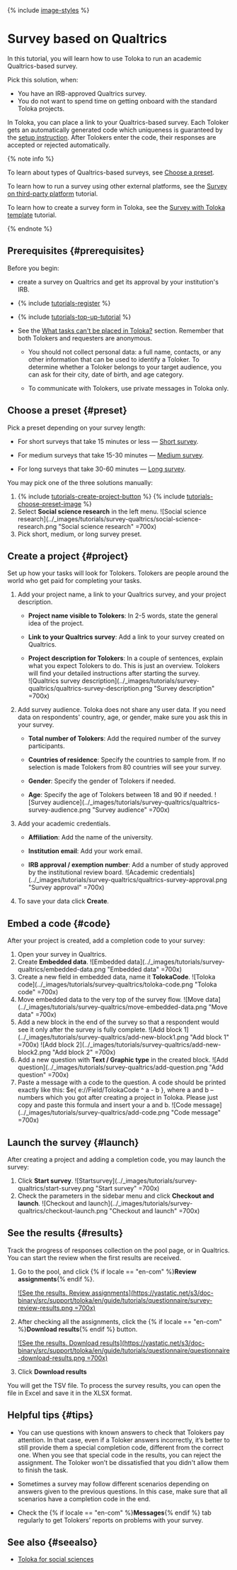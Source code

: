 {% include [image-styles](../../../_includes/image-styles.md) %}

# Survey based on Qualtrics

In this tutorial, you will learn how to use Toloka to run an academic Qualtrics-based survey. 

Pick this solution, when:

* You have an IRB-approved Qualtrics survey.
* You do not want to spend time on getting onboard with the standard Toloka projects.

In Toloka, you can place a link to your Qualtrics-based survey. Each Toloker gets an automatically generated code which uniqueness is guaranteed by the [setup instruction](questionnaire-qualtrics.md#embed-a-code-code). After Tolokers enter the code, their responses are accepted or rejected automatically. 

{% note info %}

To learn about types of Qualtrics-based surveys, see [Choose a preset](questionnaire-qualtrics.md#choose-a-preset-preset).

To learn how to run a survey using other external platforms, see the [Survey on third-party platform](questionnaire-other.md) tutorial.

To learn how to create a survey form in Toloka, see the [Survey with Toloka template](questionnaire-toloka.md) tutorial.


{% endnote %}

## Prerequisites {#prerequisites}

Before you begin:

- create a survey on Qualtrics and get its approval by your institution's IRB.

- {% include [tutorials-register](../_includes/tutorials/register.md) %}

- {% include [tutorials-top-up-tutorial](../_includes/tutorials/top-up-tutorial.md) %}

- See the [What tasks can't be placed in Toloka?](../concepts/unwanted.md#requirements-for-survey) section. Remember that both Tolokers and requesters are anonymous.

    - You should not collect personal data: a full name, contacts, or any other information that can be used to identify a Toloker. To determine whether a Toloker belongs to your target audience, you can ask for their city, date of birth, and age category.

    - To communicate with Tolokers, use private messages in Toloka only.

## Choose a preset {#preset}

Pick a preset depending on your survey length:

* For short surveys that take 15 minutes or less — [Short survey](https://platform.toloka.ai/requester/templates?choosedCard=IuW9rwmVFAAB1ifPeFvJ&choosedTag=A3MdOlBKzWKcrpxg3JNQ). 

* For medium surveys that take 15-30 minutes — [Medium survey](https://platform.toloka.ai/requester/templates?choosedCard=IuW9rwmVFAAB1ifPeFvF&choosedTag=A3MdOlBKzWKcrpxg3JNQ).

* For long surveys that take 30-60 minutes — [Long survey](https://platform.toloka.ai/requester/templates?choosedCard=IuW9rwmVFAAB1ifPeFvv&choosedTag=A3MdOlBKzWKcrpxg3JNQ).

You may pick one of the three solutions manually:
1. {% include [tutorials-create-project-button](../_includes/tutorials/create-project-button.md) %}
   {% include [tutorials-choose-preset-image](../_includes/tutorials/choose-preset-image.md) %}
1. Select **Social science research** in the left menu.
![Social science research](../_images/tutorials/survey-qualtrics/social-science-research.png "Social science research" =700x)
1. Pick short, medium, or long survey preset.


## Create a project {#project}

Set up how your tasks will look for Tolokers. Tolokers are people around the world who get paid for completing your tasks.
1. Add your project name, a link to your Qualtrics survey, and your project description.

    * **Project name visible to Tolokers**: In 2-5 words, state the general idea of the project.

    * **Link to your Qualtrics survey**: Add a link to your survey created on Qualtrics.

    * **Project description for Tolokers**: In a couple of sentences, explain what you expect Tolokers to do. This is just an overview. Tolokers will find your detailed instructions after starting the survey.  
![Qualtrics survey description](../_images/tutorials/survey-qualtrics/qualtrics-survey-description.png "Survey description" =700x)
1. Add survey audience.
Toloka does not share any user data. If you need data on respondents' country, age, or gender, make sure you ask this in your survey.

    * **Total number of Tolokers**: Add the required number of the survey participants.

    * **Countries of residence**: Specify the countries to sample from. If no selection is made Tolokers from 80 countries will see your survey.

    * **Gender**: Specify the gender of Tolokers if needed.

    * **Age**: Specify the age of Tolokers between 18 and 90 if needed.
![Survey audience](../_images/tutorials/survey-qualtrics/qualtrics-survey-audience.png "Survey audience" =700x)
1. Add your academic credentials.

    * **Affiliation**: Add the name of the university.

    * **Institution email**: Add your work email.

    * **IRB approval / exemption number**: Add a number of study approved by the institutional review board.
![Academic credentials](../_images/tutorials/survey-qualtrics/qualtrics-survey-approval.png "Survey approval" =700x)

1. To save your data click **Create**.

## Embed a code {#code}

After your project is created, add a completion code to your survey:

1. Open your survey in Qualtrics.
1. Create **Embedded data**.
![Embedded data](../_images/tutorials/survey-qualtrics/embedded-data.png "Embedded data" =700x)
1. Create a new field in embedded data, name it **TolokaCode**.
![Toloka code](../_images/tutorials/survey-qualtrics/toloka-code.png "Toloka code" =700x)
1. Move embedded data to the very top of the survey flow.
![Move data](../_images/tutorials/survey-qualtrics/move-embedded-data.png "Move data" =700x)
1. Add a new block in the end of the survey so that a respondent would see it only after the survey is fully complete.
![Add block 1](../_images/tutorials/survey-qualtrics/add-new-block1.png "Add block 1" =700x)
![Add block 2](../_images/tutorials/survey-qualtrics/add-new-block2.png "Add block 2" =700x)
1. Add a new question with **Text / Graphic type** in the created block.
![Add question](../_images/tutorials/survey-qualtrics/add-question.png "Add question" =700x)
1. Paste a message with a code to the question. A code should be printed exactly like this: $e{ e://Field/TolokaCode ^ a - b }, where a and b –numbers which you got after creating a project in Toloka. Please just copy and paste this formula and insert your a and b.
![Code message](../_images/tutorials/survey-qualtrics/add-code.png "Code message" =700x)

## Launch the survey {#launch}

After creating a project and adding a completion code, you may launch the survey:
1. Click **Start survey**.
![Startsurvey](../_images/tutorials/survey-qualtrics/start-survey.png "Start survey" =700x)
1. Check the parameters in the sidebar menu and click **Checkout and launch**. 
![Checkout and launch](../_images/tutorials/survey-qualtrics/checkout-launch.png "Checkout and launch" =700x)

## See the results {#results}

Track the progress of responses collection on the pool page, or in Qualtrics. You can start the review when the first results are received.
1. Go to the pool, and click {% if locale == "en-com" %}**Review assignments**{% endif %}.

    [![See the results. Review assignments](https://yastatic.net/s3/doc-binary/src/support/toloka/en/guide/tutorials/questionnaire/survey-review-results.png =700x)](https://yastatic.net/s3/doc-binary/src/support/toloka/en/guide/tutorials/questionnaire/survey-review-results.png)
1. After checking all the assignments, сlick the {% if locale == "en-com" %}**Download results**{% endif %} button.

    [![See the results. Download results](https://yastatic.net/s3/doc-binary/src/support/toloka/en/guide/tutorials/questionnaire/questionnaire-download-results.png =700x)](https://yastatic.net/s3/doc-binary/src/support/toloka/en/guide/tutorials/questionnaire/questionnaire-download-results.png)
1. Click **Download results**

You will get the TSV file. To process the survey results, you can open the file in Excel and save it in the XLSX format.

## Helpful tips {#tips}

- You can use questions with known answers to check that Tolokers pay attention. In that case, even if a Toloker answers incorrectly, it’s better to still provide them a special completion code, different from the correct one. When you see that special code in the results, you can reject the assignment. The Toloker won’t be dissatisfied that you didn't allow them to finish the task.

- Sometimes a survey may follow different scenarios depending on answers given to the previous questions. In this case, make sure that all scenarios have a completion code in the end.

- Check the {% if locale == "en-com" %}**Messages**{% endif %} tab regularly to get Tolokers’ reports on problems with your survey.

## See also {#seealso}

- [Toloka for social sciences](https://toloka.ai/toloka-for-social-sciences/)